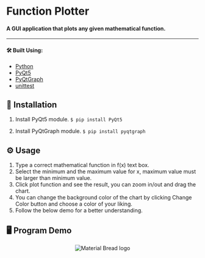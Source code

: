 # Function Plotter

#### A GUI application that plots any given mathematical function.


------------



#### 🛠️ Built Using:
- [Python](https://www.python.org/ "Python")
- [PyQt5](https://pypi.org/ "PyQt5")
- [PyQtGraph](https://www.pyqtgraph.org/ "PyQtGraph")
- [unittest](https://docs.python.org/3/library/unittest.html "unittest")

## 🔌 Installation
1. Install PyQt5 module.
`$ pip install PyQt5`

2. Install PyQtGraph module.
`$ pip install pyqtgraph`


## ⚙️ Usage
1. Type a correct mathematical function in f(x) text box.
2. Select the minimum and the maximum value for x, maximum value must be larger than minimum value.
3. Click plot function and see the result, you can zoom in/out and drag the chart.
4. You can change the background color of the chart by clicking Change Color button and choose a color of your liking.
5. Follow the below demo for a better understanding.


## 🖥️ Program Demo
<p align="center">
  <img src="https://github.com/Ahmed-Magid/FunctionPlotter/blob/main/images/Demo.gif" alt="Material Bread logo">
</p>
